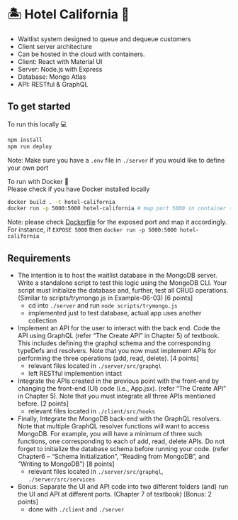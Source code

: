 # 🏝 Hotel California 🏨

- Waitlist system designed to queue and dequeue customers
- Client server architecture
- Can be hosted in the cloud with containers.
- Client: React with Material UI
- Server: Node.js with Express
- Database: Mongo Atlas
- API: RESTful & GraphQL

## To get started

To run this locally 💻

```bash
npm install
npm run deploy
```

Note: Make sure you have a `.env` file in `./server` if you would like to define your own port

To run with Docker 🐳  
Please check if you have Docker installed locally

```bash
docker build . -t hotel-california
docker run -p 5000:5000 hotel-california # map port 5000 in container to port 5000 on Docker host
```

Note: please check [Dockerfile](./Dockerfile) for the exposed port and map it accordingly. For instance, if `EXPOSE 5000` then `docker run -p 5000:5000 hotel-california`

## Requirements

- The intention is to host the waitlist database in the MongoDB server. Write a standalone script to test this logic using the MongoDB CLI. Your script must initialize the database and, further, test all CRUD operations. (Similar to scripts/trymongo.js in Example-06-03) [6 points]
  - cd into `./server` and run `node scripts/trymongo.js`
  - implemented just to test database, actual app uses another collection
- Implement an API for the user to interact with the back end. Code the API using GraphQL (refer “The Create API” in Chapter 5) of textbook. This includes defining the graphql schema and the corresponding typeDefs and resolvers. Note that you now must implement APIs for performing the three operations (add, read, delete). [4 points]
  - relevant files located in `./server/src/graphql`
  - left RESTful implemention intact
- Integrate the APIs created in the previous point with the front-end by changing the front-end (UI) code (i.e., App.jsx). (refer “The Create API” in Chapter 5). Note that you must integrate all three APIs mentioned before. [2 points]
  - relevant files located in `./client/src/hooks`
- Finally, Integrate the MongoDB back-end with the GraphQL resolvers. Note that multiple GraphQL resolver functions will want to access MongoDB. For example, you will have a minimum of three such functions, one corresponding to each of add, read, delete APIs. Do not forget to initialize the database schema before running your code. (refer Chapter6 – “Schema Initialization”, “Reading from MongoDB”, and “Writing to MongoDB”) [8 points]
  - relevant files located in `./server/src/graphql`, `./server/src/services`
- Bonus: Separate the UI and API code into two different folders (and) run the UI and API at different ports. (Chapter 7 of textbook) [Bonus: 2 points]
  - done with `./client` and `./server`
